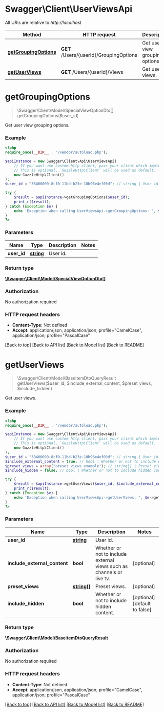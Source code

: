 # Swagger\Client\UserViewsApi

All URIs are relative to *http://localhost*

Method | HTTP request | Description
------------- | ------------- | -------------
[**getGroupingOptions**](UserViewsApi.md#getgroupingoptions) | **GET** /Users/{userId}/GroupingOptions | Get user view grouping options.
[**getUserViews**](UserViewsApi.md#getuserviews) | **GET** /Users/{userId}/Views | Get user views.

# **getGroupingOptions**
> \Swagger\Client\Model\SpecialViewOptionDto[] getGroupingOptions($user_id)

Get user view grouping options.

### Example
```php
<?php
require_once(__DIR__ . '/vendor/autoload.php');

$apiInstance = new Swagger\Client\Api\UserViewsApi(
    // If you want use custom http client, pass your client which implements `GuzzleHttp\ClientInterface`.
    // This is optional, `GuzzleHttp\Client` will be used as default.
    new GuzzleHttp\Client()
);
$user_id = "38400000-8cf0-11bd-b23e-10b96e4ef00d"; // string | User id.

try {
    $result = $apiInstance->getGroupingOptions($user_id);
    print_r($result);
} catch (Exception $e) {
    echo 'Exception when calling UserViewsApi->getGroupingOptions: ', $e->getMessage(), PHP_EOL;
}
?>
```

### Parameters

Name | Type | Description  | Notes
------------- | ------------- | ------------- | -------------
 **user_id** | [**string**](../Model/.md)| User id. |

### Return type

[**\Swagger\Client\Model\SpecialViewOptionDto[]**](../Model/SpecialViewOptionDto.md)

### Authorization

No authorization required

### HTTP request headers

 - **Content-Type**: Not defined
 - **Accept**: application/json, application/json; profile=\"CamelCase\", application/json; profile=\"PascalCase\"

[[Back to top]](#) [[Back to API list]](../../README.md#documentation-for-api-endpoints) [[Back to Model list]](../../README.md#documentation-for-models) [[Back to README]](../../README.md)

# **getUserViews**
> \Swagger\Client\Model\BaseItemDtoQueryResult getUserViews($user_id, $include_external_content, $preset_views, $include_hidden)

Get user views.

### Example
```php
<?php
require_once(__DIR__ . '/vendor/autoload.php');

$apiInstance = new Swagger\Client\Api\UserViewsApi(
    // If you want use custom http client, pass your client which implements `GuzzleHttp\ClientInterface`.
    // This is optional, `GuzzleHttp\Client` will be used as default.
    new GuzzleHttp\Client()
);
$user_id = "38400000-8cf0-11bd-b23e-10b96e4ef00d"; // string | User id.
$include_external_content = true; // bool | Whether or not to include external views such as channels or live tv.
$preset_views = array("preset_views_example"); // string[] | Preset views.
$include_hidden = false; // bool | Whether or not to include hidden content.

try {
    $result = $apiInstance->getUserViews($user_id, $include_external_content, $preset_views, $include_hidden);
    print_r($result);
} catch (Exception $e) {
    echo 'Exception when calling UserViewsApi->getUserViews: ', $e->getMessage(), PHP_EOL;
}
?>
```

### Parameters

Name | Type | Description  | Notes
------------- | ------------- | ------------- | -------------
 **user_id** | [**string**](../Model/.md)| User id. |
 **include_external_content** | **bool**| Whether or not to include external views such as channels or live tv. | [optional]
 **preset_views** | [**string[]**](../Model/string.md)| Preset views. | [optional]
 **include_hidden** | **bool**| Whether or not to include hidden content. | [optional] [default to false]

### Return type

[**\Swagger\Client\Model\BaseItemDtoQueryResult**](../Model/BaseItemDtoQueryResult.md)

### Authorization

No authorization required

### HTTP request headers

 - **Content-Type**: Not defined
 - **Accept**: application/json, application/json; profile=\"CamelCase\", application/json; profile=\"PascalCase\"

[[Back to top]](#) [[Back to API list]](../../README.md#documentation-for-api-endpoints) [[Back to Model list]](../../README.md#documentation-for-models) [[Back to README]](../../README.md)

